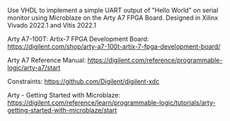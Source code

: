 Use VHDL to implement a simple UART output of "Hello World" on serial monitor using Microblaze on the Arty A7 FPGA Board. Designed in Xilinx Vivado 2022.1 and Vitis 2022.1


Arty A7-100T: Artix-7 FPGA Development Board: https://digilent.com/shop/arty-a7-100t-artix-7-fpga-development-board/

Arty A7 Reference Manual: https://digilent.com/reference/programmable-logic/arty-a7/start

Constraints: https://github.com/Digilent/digilent-xdc

Arty - Getting Started with Microblaze: https://digilent.com/reference/learn/programmable-logic/tutorials/arty-getting-started-with-microblaze/start
